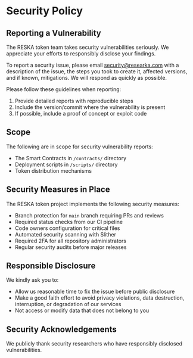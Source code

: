 # Security Policy

## Reporting a Vulnerability

The RESKA token team takes security vulnerabilities seriously. We appreciate your efforts to responsibly disclose your findings.

To report a security issue, please email security@researka.com with a description of the issue, the steps you took to create it, affected versions, and if known, mitigations. We will respond as quickly as possible.

Please follow these guidelines when reporting:

1. Provide detailed reports with reproducible steps
2. Include the version/commit where the vulnerability is present
3. If possible, include a proof of concept or exploit code

## Scope

The following are in scope for security vulnerability reports:
* The Smart Contracts in `/contracts/` directory
* Deployment scripts in `/scripts/` directory
* Token distribution mechanisms

## Security Measures in Place

The RESKA token project implements the following security measures:

* Branch protection for `main` branch requiring PRs and reviews
* Required status checks from our CI pipeline
* Code owners configuration for critical files
* Automated security scanning with Slither
* Required 2FA for all repository administrators
* Regular security audits before major releases

## Responsible Disclosure

We kindly ask you to:
* Allow us reasonable time to fix the issue before public disclosure
* Make a good faith effort to avoid privacy violations, data destruction, interruption, or degradation of our services
* Not access or modify data that does not belong to you

## Security Acknowledgements

We publicly thank security researchers who have responsibly disclosed vulnerabilities.

